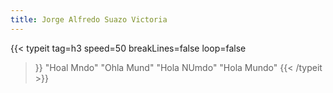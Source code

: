 ```yaml
---
title: Jorge Alfredo Suazo Victoria
---
```


{{< typeit 
  tag=h3
  speed=50
  breakLines=false
  loop=false
>}}
"Hoal Mndo"
"Ohla Mund"
"Hola NUmdo"
"Hola Mundo"
{{< /typeit >}}

